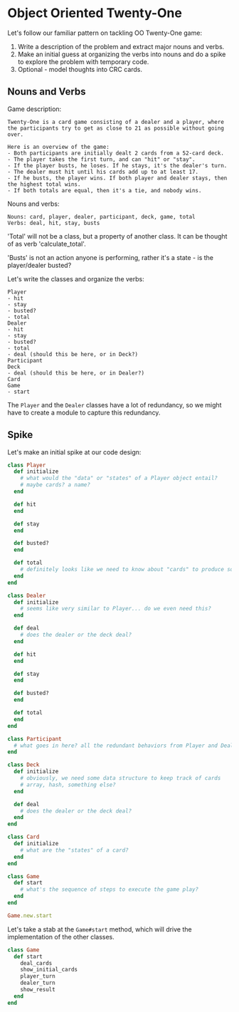 # Object Oriented Twenty-One

Let's follow our familiar pattern on tackling OO Twenty-One game:
1. Write a description of the problem and extract major nouns and verbs.
2. Make an initial guess at organizing the verbs into nouns and do a spike to explore the problem with temporary code.
3. Optional - model thoughts into CRC cards.

## Nouns and Verbs

Game description:
```
Twenty-One is a card game consisting of a dealer and a player, where the participants try to get as close to 21 as possible without going over.

Here is an overview of the game:
- Both participants are initially dealt 2 cards from a 52-card deck.
- The player takes the first turn, and can "hit" or "stay".
- If the player busts, he loses. If he stays, it's the dealer's turn.
- The dealer must hit until his cards add up to at least 17.
- If he busts, the player wins. If both player and dealer stays, then the highest total wins.
- If both totals are equal, then it's a tie, and nobody wins.
```

Nouns and verbs:
```
Nouns: card, player, dealer, participant, deck, game, total
Verbs: deal, hit, stay, busts
```

'Total' will not be a class, but a property of another class. It can be thought of as verb 'calculate_total'.

'Busts' is not an action anyone is performing, rather it's a state - is the player/dealer busted?

Let's write the classes and organize the verbs:
```
Player
- hit
- stay
- busted?
- total
Dealer
- hit
- stay
- busted?
- total
- deal (should this be here, or in Deck?)
Participant
Deck
- deal (should this be here, or in Dealer?)
Card
Game
- start
```

The `Player` and the `Dealer` classes have a lot of redundancy, so we might have to create a module to capture this redundancy.

## Spike

Let's make an initial spike at our code design:
```ruby
class Player
  def initialize
    # what would the "data" or "states" of a Player object entail?
    # maybe cards? a name?
  end

  def hit
  end

  def stay
  end

  def busted?
  end

  def total
    # definitely looks like we need to know about "cards" to produce some total
  end
end

class Dealer
  def initialize
    # seems like very similar to Player... do we even need this?
  end

  def deal
    # does the dealer or the deck deal?
  end

  def hit
  end

  def stay
  end

  def busted?
  end

  def total
  end
end

class Participant
  # what goes in here? all the redundant behaviors from Player and Dealer?
end

class Deck
  def initialize
    # obviously, we need some data structure to keep track of cards
    # array, hash, something else?
  end

  def deal
    # does the dealer or the deck deal?
  end
end

class Card
  def initialize
    # what are the "states" of a card?
  end
end

class Game
  def start
    # what's the sequence of steps to execute the game play?
  end
end

Game.new.start
```

Let's take a stab at the `Game#start` method, which will drive the implementation of the other classes.

```ruby
class Game
  def start
    deal_cards
    show_initial_cards
    player_turn
    dealer_turn
    show_result
  end
end
```